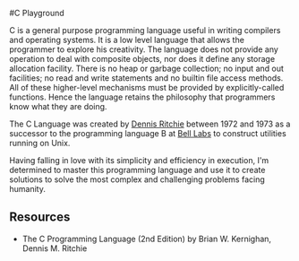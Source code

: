 #C Playground

C is a general purpose programming language useful in writing compilers and operating systems. It is a low level language that allows the programmer to explore his creativity. The language does not provide any operation to deal with composite objects, nor does it define any storage allocation facility. There is no heap or garbage collection; no input and out facilities; no read and write statements and no builtin file access methods. All of these higher-level mechanisms must be provided by explicitly-called functions. Hence the language retains the philosophy that programmers know what they are doing.

The C Language was created by [Dennis Ritchie](https://en.wikipedia.org/wiki/Dennis_Ritchie) between 1972 and 1973 as a successor to the programming language B at [Bell Labs](https://en.wikipedia.org/wiki/Bell_Labs) to construct utilities running on Unix.

Having falling in love with its simplicity and efficiency in execution, I'm determined to master this programming language and use it to create solutions to solve the most complex and challenging problems facing humanity.

## Resources

- The C Programming Language (2nd Edition) by Brian W. Kernighan, Dennis M. Ritchie
